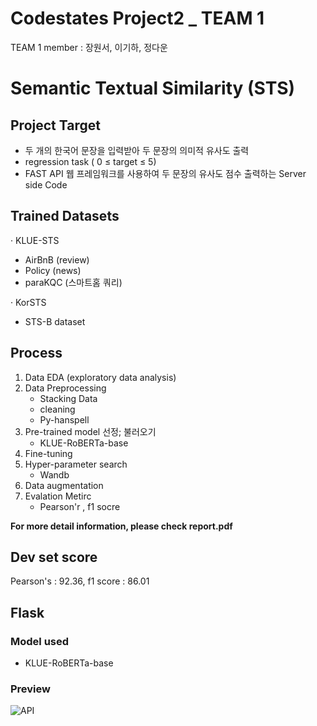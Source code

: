 # Codestates Project2 _ TEAM 1
TEAM 1 member : 장원서, 이기하, 정다운

# Semantic Textual Similarity (STS)
## Project Target
- 두 개의 한국어 문장을 입력받아 두 문장의 의미적 유사도 출력
- regression task ( 0 ≤ target ≤ 5)
- FAST API 웹 프레임워크를 사용하여 두 문장의 유사도 점수 출력하는 Server side Code

## Trained Datasets
· KLUE-STS
   - AirBnB (review)
   - Policy (news)
   - paraKQC (스마트홈 쿼리)
 
· KorSTS
   - STS-B dataset
## Process
1. Data EDA (exploratory data analysis)
2. Data Preprocessing
   - Stacking Data
   - cleaning
   - Py-hanspell
3. Pre-trained model 선정; 불러오기
   - KLUE-RoBERTa-base
4. Fine-tuning
5. Hyper-parameter search
   - Wandb
6. Data augmentation
7. Evalation Metirc
   - Pearson'r , f1 socre

**For more detail information, please check report.pdf**

## Dev set score
Pearson's : 92.36, f1 score : 86.01
## Flask
### Model used
   - KLUE-RoBERTa-base

### Preview
![API](https://user-images.githubusercontent.com/94291960/171777506-7cf2aade-2c1a-4568-a80d-7d8b8995e3d2.gif)
